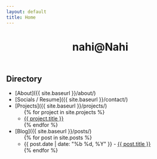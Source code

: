 ```yaml
---
layout: default
title: Home
---
```


<div class="back-to-home-placeholder"></div>
<header>
  <h1>nahi@Nahi</h1>
</header>

## Directory

- [About]({{ site.baseurl }}/about/)
- [Socials / Resume]({{ site.baseurl }}/contact/)
- [Projects]({{ site.baseurl }}/projects/)
  <ul>
  {% for project in site.projects %}
    <li class="subitem"><a href="{{ project.url }}">{{ project.title }}</a></li>
  {% endfor %}
  </ul>
- [Blog]({{ site.baseurl }}/posts/)
  <ul>
  {% for post in site.posts %}
    <li class="subitem">{{ post.date | date: "%b %d, %Y" }} - <a href="{{ post.url }}">{{ post.title }}</a></li>
  {% endfor %}
  </ul>
